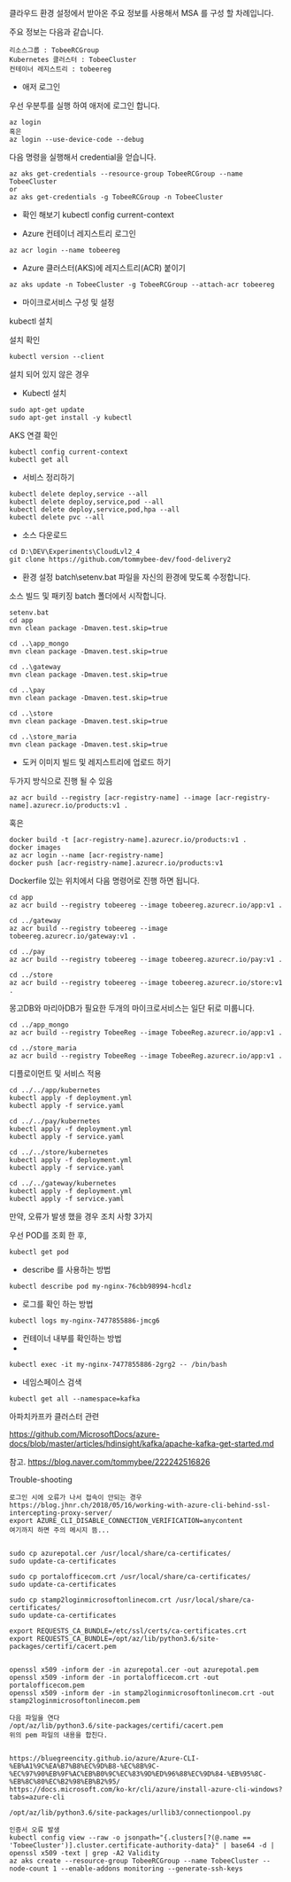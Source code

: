 클라우드 환경 설정에서 받아온 주요 정보를 사용해서 MSA 를 구성 할 차례입니다.

주요 정보는 다음과 같습니다.

```
리소스그룹 : TobeeRCGroup
Kubernetes 클러스터 : TobeeCluster
컨테이너 레지스트리 : tobeereg
```

- 애저 로그인

우선 우분투를 실행 하여 애저에 로그인 합니다.
```
az login
혹은
az login --use-device-code --debug
```

다음 명령을 실행해서 credential을 얻습니다.
```
az aks get-credentials --resource-group TobeeRCGroup --name TobeeCluster
or
az aks get-credentials -g TobeeRCGroup -n TobeeCluster
```

- 확인 해보기
kubectl config current-context

- Azure 컨테이너 레지스트리 로그인
```
az acr login --name tobeereg
```

- Azure 클러스터(AKS)에 레지스트리(ACR) 붙이기
```
az aks update -n TobeeCluster -g TobeeRCGroup --attach-acr tobeereg
```

- 마이크로서비스 구성 및 설정

kubectl 설치

설치 확인
```
kubectl version --client
```
설치 되어 있지 않은 경우
- Kubectl 설치
```
sudo apt-get update
sudo apt-get install -y kubectl 
```

AKS 연결 확인
```
kubectl config current-context
kubectl get all 
```


- 서비스 정리하기
```
kubectl delete deploy,service --all
kubectl delete deploy,service,pod --all
kubectl delete deploy,service,pod,hpa --all
kubectl delete pvc --all
```

- 소스 다운로드
```
cd D:\DEV\Experiments\CloudLvl2_4
git clone https://github.com/tommybee-dev/food-delivery2
```

- 환경 설정
batch\setenv.bat 파일을 자신의 환경에 맞도록 수정합니다.

소스 빌드 및 패키징
batch 폴더에서 시작합니다.

```
setenv.bat
cd app
mvn clean package -Dmaven.test.skip=true

cd ..\app_mongo
mvn clean package -Dmaven.test.skip=true

cd ..\gateway
mvn clean package -Dmaven.test.skip=true

cd ..\pay
mvn clean package -Dmaven.test.skip=true

cd ..\store
mvn clean package -Dmaven.test.skip=true

cd ..\store_maria
mvn clean package -Dmaven.test.skip=true
```

- 도커 이미지 빌드 및 레지스트리에 업로드 하기

두가지 방식으로 진행 될 수 있음
```
az acr build --registry [acr-registry-name] --image [acr-registry-name].azurecr.io/products:v1 .
```
혹은
```
docker build -t [acr-registry-name].azurecr.io/products:v1 .
docker images
az acr login --name [acr-registry-name]
docker push [acr-registry-name].azurecr.io/products:v1
```

Dockerfile 있는 위치에서 다음 명령어로 진행 하면 됩니다.


```
cd app
az acr build --registry tobeereg --image tobeereg.azurecr.io/app:v1 .

cd ../gateway
az acr build --registry tobeereg --image tobeereg.azurecr.io/gateway:v1 .

cd ../pay
az acr build --registry tobeereg --image tobeereg.azurecr.io/pay:v1 .

cd ../store
az acr build --registry tobeereg --image tobeereg.azurecr.io/store:v1 .
```

몽고DB와 마리아DB가 필요한 두개의 마이크로서비스는 일단 뒤로 미룹니다.
```
cd ../app_mongo
az acr build --registry TobeeReg --image TobeeReg.azurecr.io/app:v1 .

cd ../store_maria
az acr build --registry TobeeReg --image TobeeReg.azurecr.io/app:v1 .
```

디플로이먼트 및 서비스 적용
```
cd ../../app/kubernetes
kubectl apply -f deployment.yml
kubectl apply -f service.yaml

cd ../../pay/kubernetes
kubectl apply -f deployment.yml
kubectl apply -f service.yaml

cd ../../store/kubernetes
kubectl apply -f deployment.yml
kubectl apply -f service.yaml

cd ../../gateway/kubernetes
kubectl apply -f deployment.yml
kubectl apply -f service.yaml
```

만약, 오류가 발생 했을 경우 조치 사항 3가지

우선 POD를 조회 한 후,
```
kubectl get pod
```
- describe 를 사용하는 방법
```
kubectl describe pod my-nginx-76cbb98994-hcdlz
```

- 로그를 확인 하는 방법
```
kubectl logs my-nginx-7477855886-jmcg6
```

- 컨테이너 내부를 확인하는 방법
- 
```
kubectl exec -it my-nginx-7477855886-2grg2 -- /bin/bash
```

- 네임스페이스 검색
```
kubectl get all --namespace=kafka
```

아파치카프카 클러스터 관련

https://github.com/MicrosoftDocs/azure-docs/blob/master/articles/hdinsight/kafka/apache-kafka-get-started.md



참고.
https://blog.naver.com/tommybee/222242516826

Trouble-shooting
```
로그인 시에 오류가 나서 접속이 안되는 경우
https://blog.jhnr.ch/2018/05/16/working-with-azure-cli-behind-ssl-intercepting-proxy-server/
export AZURE_CLI_DISABLE_CONNECTION_VERIFICATION=anycontent
여기까지 하면 주의 메시지 뜸...


sudo cp azurepotal.cer /usr/local/share/ca-certificates/
sudo update-ca-certificates

sudo cp portalofficecom.crt /usr/local/share/ca-certificates/
sudo update-ca-certificates

sudo cp stamp2loginmicrosoftonlinecom.crt /usr/local/share/ca-certificates/
sudo update-ca-certificates

export REQUESTS_CA_BUNDLE=/etc/ssl/certs/ca-certificates.crt
export REQUESTS_CA_BUNDLE=/opt/az/lib/python3.6/site-packages/certifi/cacert.pem


openssl x509 -inform der -in azurepotal.cer -out azurepotal.pem
openssl x509 -inform der -in portalofficecom.crt -out portalofficecom.pem
openssl x509 -inform der -in stamp2loginmicrosoftonlinecom.crt -out stamp2loginmicrosoftonlinecom.pem

다음 파일을 연다
/opt/az/lib/python3.6/site-packages/certifi/cacert.pem
위의 pem 파일의 내용을 합친다.


https://bluegreencity.github.io/azure/Azure-CLI-%EB%A1%9C%EA%B7%B8%EC%9D%B8-%EC%8B%9C-%EC%97%90%EB%9F%AC%EB%B0%9C%EC%83%9D%ED%96%88%EC%9D%84-%EB%95%8C-%EB%8C%80%EC%B2%98%EB%B2%95/
https://docs.microsoft.com/ko-kr/cli/azure/install-azure-cli-windows?tabs=azure-cli

/opt/az/lib/python3.6/site-packages/urllib3/connectionpool.py

인증서 오류 발생
kubectl config view --raw -o jsonpath="{.clusters[?(@.name == 'TobeeCluster')].cluster.certificate-authority-data}" | base64 -d | openssl x509 -text | grep -A2 Validity
az aks create --resource-group TobeeRCGroup --name TobeeCluster --node-count 1 --enable-addons monitoring --generate-ssh-keys
```
